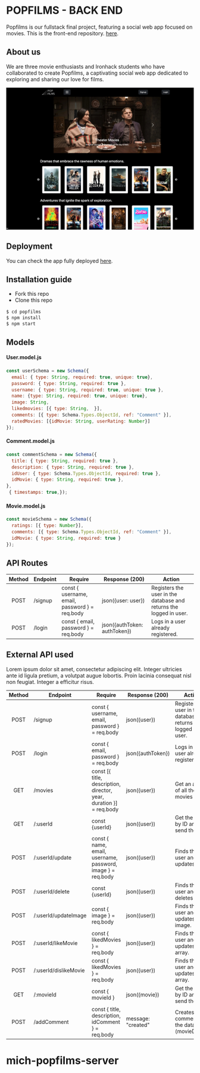 <h1>
POPFILMS - BACK END
</h1> 

Popfilms is our fullstack final project, featuring a social web app focused on movies. This is the front-end repository.  [here](https://github.com/michseixas/popfilms-server).

## About us
We are three movie enthusiasts and Ironhack students who have collaborated to create Popfilms, a captivating social web app dedicated to exploring and sharing our love for films.

![Project Image](images/popfilms-home.jpeg "Project Image")

## Deployment
You can check the app fully deployed [here](https://popfilms.netlify.app/). 

## Installation guide
- Fork this repo
- Clone this repo 

```shell
$ cd popfilms
$ npm install
$ npm start
```

## Models
#### User.model.js
```js
const userSchema = new Schema({
  email: { type: String, required: true, unique: true},
  password: { type: String, required: true },
  username: { type: String, required: true, unique: true },
  name: {type: String, required: true, unique: true},
  image: String,
  likedmovies: [{ type: String,  }],
  comments: [{ type: Schema.Types.ObjectId, ref: "Comment" }],
  ratedMovies: [{idMovie: String, userRating: Number}]
});
```
#### Comment.model.js
```js
const commentSchema = new Schema({
  title: { type: String, required: true },
  description: { type: String, required: true },
  idUser: { type: Schema.Types.ObjectId, required: true },
  idMovie: { type: String, required: true },
},
 { timestamps: true,});
```

#### Movie.model.js
```js
const movieSchema = new Schema({
  ratings: [{ type: Number}],
  comments: [{ type: Schema.Types.ObjectId, ref: "Comment" }],
  idMovie: { type: String, required: true }
});
```


## API Routes
| Method | Endpoint                    | Require                                             | Response (200)                                                        | Action                                                                    |
| :----: | --------------------------- | --------------------------------------------------- |---------------------------------------------------------------------- | ------------------------------------------------------------------------- |
| POST   | /signup                     | const { username, email, password } = req.body      | json({user: user})                                                    | Registers the user in the database and returns the logged in user.        |
| POST   | /login                      | const { email, password } = req.body                | json({authToken: authToken})                                          | Logs in a user already registered.                                        |                                              | Retrieves all the top 250 movies.        |

## External API used

Lorem ipsum dolor sit amet, consectetur adipiscing elit. Integer ultricies ante id ligula pretium, a volutpat augue lobortis. Proin lacinia consequat nisl non feugiat. Integer a efficitur risus.

| Method | Endpoint                    | Require                                             | Response (200)                                                        | Action                                                                    |
| :----: | --------------------------- | --------------------------------------------------- |---------------------------------------------------------------------- | ------------------------------------------------------------------------- |
| POST   | /signup                     | const { username, email, password } = req.body      | json({user})                                                    | Registers the user in the database and returns the logged in user.        |
| POST   | /login                      | const { email, password } = req.body                | json({authToken})                                          | Logs in a user already registered.                                        |
| GET   | /movies                     | const [{ title, description, director, year, duration }] = req.body      | json({user})                                                    | Get an array of all the movies     |
| GET   | /:userId                     | const {userId}     | json({user})                                                    | Get the user by ID and send the info.     |
| POST   | /:userId/update                     | const { name, email, username, password, image } = req.body      | json({user})                                                    | Finds the user and updates it.     |
| POST   | /:userId/delete                     | const {userId}      | json({user})                                                    | Finds the user and deletes it.     |
| POST   | /:userId/updateImage                     | const { image } = req.body      | json({user})                                                    | Finds the user and updates image.     |
| POST   | /:userId/likeMovie                     | const { likedMovies } = req.body      | json({user})                                                    | Finds the user and updates likes array.     |
| POST   | /:userId/dislikeMovie                     | const { likedMovies } = req.body      | json({user})                                                    | Finds the user and updates likes array.     |
| GET   | /:movieId                     | const { movieId }     | json({movie})                                                    | Get the movie by ID and send the info.     |
| POST   | /addComment                     | const { title, description, idComment } = req.body      | message: "created"                                                   | Creates a comment in the database (movieDetail).        |
# mich-popfilms-server

